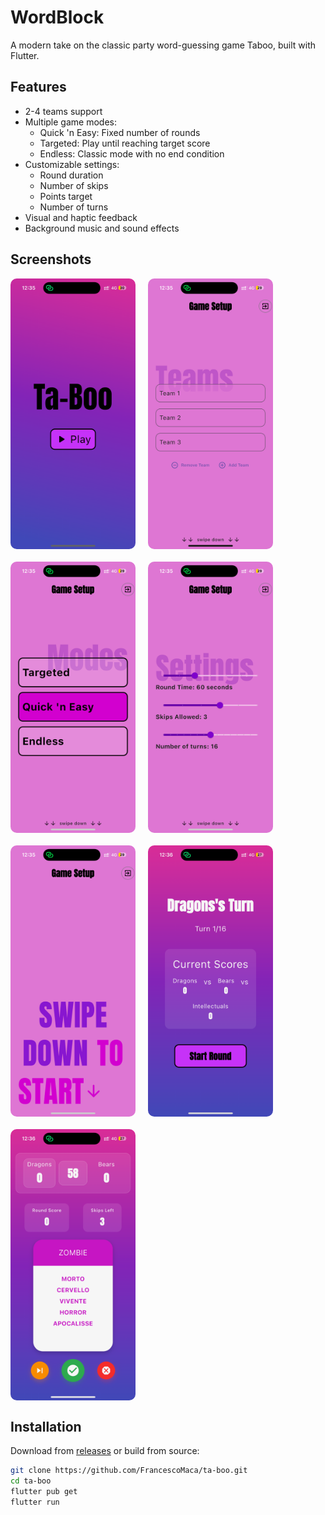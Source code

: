 # WordBlock

A modern take on the classic party word-guessing game Taboo, built with Flutter.

## Features
- 2-4 teams support
- Multiple game modes:
  - Quick 'n Easy: Fixed number of rounds
  - Targeted: Play until reaching target score
  - Endless: Classic mode with no end condition
- Customizable settings:
  - Round duration
  - Number of skips
  - Points target
  - Number of turns
- Visual and haptic feedback
- Background music and sound effects

## Screenshots
<div style="display: flex; gap: 20px; flex-wrap: wrap;">
  <img src="screenshots/screenshot%201.png" alt="description" style="border-radius: 10px; width: 200px;"/>
  <img src="screenshots/screenshot%202.png" alt="description" style="border-radius: 10px; width: 200px;"/>
  <img src="screenshots/screenshot%203.png" alt="description" style="border-radius: 10px; width: 200px;"/>
  <img src="screenshots/screenshot%204.png" alt="description" style="border-radius: 10px; width: 200px;"/>
  <img src="screenshots/screenshot%205.png" alt="description" style="border-radius: 10px; width: 200px;"/>
  <img src="screenshots/screenshot%206.png" alt="description" style="border-radius: 10px; width: 200px;"/>
  <img src="screenshots/screenshot%207.png" alt="description" style="border-radius: 10px; width: 200px;"/>
</div>

## Installation
Download from [releases](link) or build from source:
```bash
git clone https://github.com/FrancescoMaca/ta-boo.git
cd ta-boo
flutter pub get
flutter run
```
